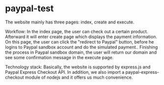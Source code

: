# paypal-test
The website mainly has three pages: index, create and execute.

Workflow:
In the index page, the user can check out a certain product.
Afterward it will enter create page which displays the payment information.
On this page, the user can click the "redirect to Paypal" button, before he logins to Paypal sandbox account and do the simulated payment..
Finishing the process in Paypal sandbox domain, the user will return our domain and see some confirmation message in the execute page.

Technology stack:
Basically, the website is supported by express.js and Paypal Express Checkout API. In addition, we also import a paypal-express-checkout module of nodejs and it offers us much convenience.

